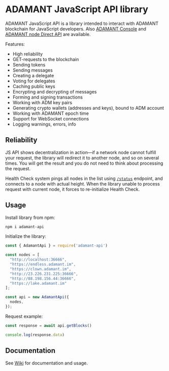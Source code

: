 # ADAMANT JavaScript API library

ADAMANT JavaScript API is a library intended to interact with ADAMANT blockchain for JavaScript developers. Also [ADAMANT Console](https://github.com/Adamant-im/adamant-console/wiki) and [ADAMANT node Direct API](https://github.com/Adamant-im/adamant/wiki/) are available.

Features:

- High reliability
- GET-requests to the blockchain
- Sending tokens
- Sending messages
- Creating a delegate
- Voting for delegates
- Caching public keys
- Encrypting and decrypting of messages
- Forming and signing transactions
- Working with ADM key pairs
- Generating crypto wallets (addresses and keys), bound to ADM account
- Working with ADAMANT epoch time
- Support for WebSocket connections
- Logging warnings, errors, info

## Reliability

JS API shows decentralization in action—if a network node cannot fulfill your request, the library will redirect it to another node, and so on several times. You will get the result and you do not need to think about processing the request.

Health Check system pings all nodes in the list using [`/status`](https://github.com/Adamant-im/adamant/wiki/API-Specification#get-blockchain-and-network-status) endpoint, and connects to a node with actual height. When the library unable to process request with current node, it forces to re-initialize Health Check.

## Usage

Install library from npm:

```bash
npm i adamant-api
```

Initialize the library:

```js
const { AdamantApi } = require('adamant-api')

const nodes = [
  "http://localhost:36666",
  "https://endless.adamant.im",
  "https://clown.adamant.im",
  "http://23.226.231.225:36666",
  "http://88.198.156.44:36666",
  "https://lake.adamant.im"
];

const api = new AdamantApi({
  nodes,
});
```

Request example:

```js
const response = await api.getBlocks()

console.log(response.data)
```

## Documentation

See [Wiki](https://github.com/Adamant-im/adamant-api-jsclient/wiki) for documentation and usage.
